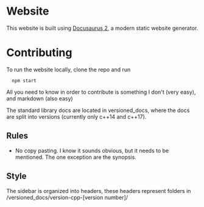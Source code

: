 # Website

This website is built using [Docusaurus 2](https://docusaurus.io/), a modern static website generator.

# Contributing
To run the website locally, clone the repo and run
```
  npm start
```

All you need to know in order to contribute is something I don't (very easy), and markdown (also easy)

The standard library docs are located in versioned_docs, where the docs are split into versions (currently only c++14 and c++17).

## Rules
- No copy pasting. I know it sounds obvious, but it needs to be mentioned. The one exception are the synopsis.

## Style
The sidebar is organized into headers, these headers represent folders in  
/versioned_docs/version-cpp-[version number]/



